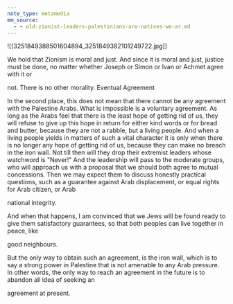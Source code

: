 ```yaml
---
note_type: metamedia
mm_source:
  - - old-zionist-leaders-palestinians-are-natives-we-ar.md
---
```


![[3251849388501604894_3251849382101249722.jpg]]

We hold that Zionism is moral and just. And since it is moral and just, justice
must be done, no matter whether Joseph or Simon or Ivan or Achmet agree with it or

not.
There is no other morality.
Eventual Agreement

In the second place, this does not mean that there cannot be any agreement
with the Palestine Arabs. What is impossible is a voluntary agreement. As long as the
Arabs feel that there is the least hope of getting rid of us, they will refuse to give up
this hope in return for either kind words or for bread and butter, because they are not a
rabble, but a living people. And when a living people yields in matters of such a vital
character it is only when there is no longer any hope of getting rid of us, because they
can make no breach in the iron wall. Not till then will they drop their extremist
leaders whose watchword is "Never!" And the leadership will pass to the moderate
groups, who will approach us with a proposal that we should both agree to mutual
concessions. Then we may expect them to discuss honestly practical questions, such
as a guarantee against Arab displacement, or equal rights for Arab citizen, or Arab

national integrity.

And when that happens, I am convinced that we Jews will be found ready to
give them satisfactory guarantees, so that both peoples can live together in peace, like

good neighbours.

But the only way to obtain such an agreement, is the iron wall, which is to say a
strong power in Palestine that is not amenable to any Arab pressure. In other words,
the only way to reach an agreement in the future is to abandon all idea of seeking an

agreement at present.

